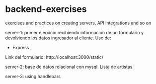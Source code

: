 # backend-exercises
 exercises and practices on creating servers, API integrations and so on

server-1: primer ejercicio recibiendo información de un formulario y devolviendo los datos ingresador al cliente.
Uso de:
- Express

Link del formulario: http://localhost:3000/static/

server-2: base de datos relacional con mysql. Lista de artistas.

server-3: using handlebars